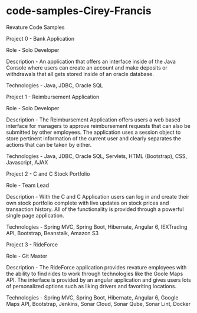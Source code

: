 # code-samples-Cirey-Francis
Revature Code Samples

Project 0 - Bank Application 

Role - Solo Developer

Description - An application that offers an interface inside of the Java Console where users can create an account and make deposits or withdrawals that all gets stored inside of an oracle database. 

Technologies - Java, JDBC, Oracle SQL

Project 1 - Reimbursement  Application 

Role - Solo Developer

Description - The Reimbursement Application offers users a web based interface for managers to approve reimbursement requests that can also be submitted by other employees. The application uses a session object to store pertinent information of the current user and clearly separates the actions that can be taken by either. 

Technologies - Java, JDBC, Oracle SQL, Servlets, HTML (Bootstrap), CSS, Javascript, AJAX  

Project 2 - C and C Stock Portfolio 

Role - Team Lead

Description - With the C and C Application users can log in and create their own stock portfolio complete with live updates on stock prices and transaction history. All of the functionality is provided through a powerful single page application.  

Technologies - Spring MVC, Spring Boot, Hibernate, Angular 6, IEXTrading API, Bootstrap, Beanstalk, Amazon S3 

Project 3 - RideForce

Role - Git Master 

Description - The RideForce application provides revature employees with the ability to find rides to work through technologies like the Goole Maps API. The interface is provided by an angular application and gives users lots of personalized options such as liking drivers and favoriting locations. 

Technologies - Spring MVC, Spring Boot, Hibernate, Angular 6, Google Maps API, Bootstrap, Jenkins, Sonar Cloud, Sonar Qube, Sonar Lint, Docker  
